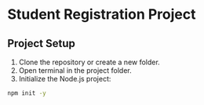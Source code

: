 # Student Registration Project
## Project Setup
1. Clone the repository or create a new folder.
2. Open terminal in the project folder.
3. Initialize the Node.js project:
```bash
npm init -y